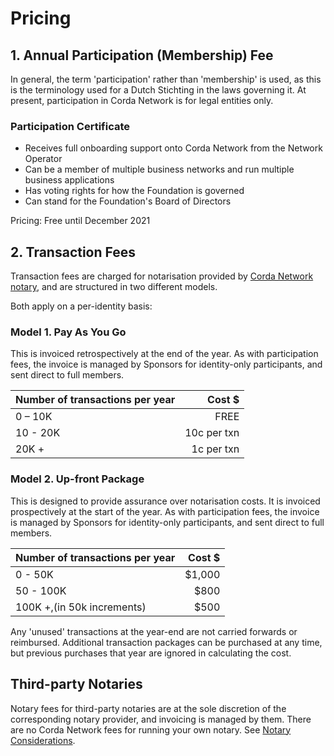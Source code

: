 # Pricing

## 1. Annual Participation (Membership) Fee

In general, the term 'participation' rather than 'membership' is used, as this is the terminology used for a Dutch Stichting in the laws governing it. At present, participation in Corda Network is for legal entities only.

### Participation Certificate

* Receives full onboarding support onto Corda Network from the Network Operator
* Can be a member of multiple business networks and run multiple business applications
* Has voting rights for how the Foundation is governed
* Can stand for the Foundation's Board of Directors

Pricing: Free until December 2021

## 2. Transaction Fees

Transaction fees are charged for notarisation provided by [Corda Network notary](/participation/notary-considerations), and are structured in two different models. 

Both apply on a per-identity basis:

### Model 1. Pay As You Go

This is invoiced retrospectively at the end of the year. As with participation fees, the invoice is managed by Sponsors 
for identity-only participants, and sent direct to full members.

| Number of transactions per year |      Cost $ |
|---------------------------------|------------:|
| 0 – 10K                         |        FREE |
| 10 - 20K                        | 10c per txn |
| 20K +                           |  1c per txn | 

### Model 2. Up-front Package

This is designed to provide assurance over notarisation costs. It is invoiced prospectively at the start of the year. 
As with participation fees, the invoice is managed by Sponsors for identity-only participants, and sent direct to full 
members. 

| Number of transactions per year | Cost $ |
|---------------------------------|-------:|
| 0 - 50K                         | $1,000 |
| 50 - 100K                       |   $800 |
| 100K +,(in 50k increments)      |   $500 | 

Any 'unused' transactions at the year-end are not carried forwards or reimbursed. Additional transaction 
packages can be purchased at any time, but previous purchases that year are ignored in calculating the cost.

## Third-party Notaries

Notary fees for third-party notaries are at the sole discretion of the corresponding notary provider, and invoicing is managed by them. There are no Corda Network fees for running your own notary. See [Notary Considerations](/participation/notary-considerations).
